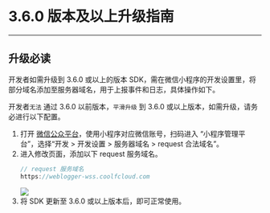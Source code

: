 # 3.6.0 版本及以上升级指南

- - -


## 升级必读

开发者如需升级到 3.6.0 或以上的版本 SDK，需在微信小程序的开发设置里，将部分域名添加至服务器域名，用于上报事件和日志，具体操作如下。

<Warning title="注意">


开发者`无法` 通过 3.6.0 以前版本，`平滑升级` 到 3.6.0 或以上版本，如需升级，请务必进行以下配置。

</Warning>




1. 打开 [微信公众平台](https://mp.weixin.qq.com/?token=\&lang=zh_CN)，使用小程序对应微信账号，扫码进入 “小程序管理平台”，选择“开发 > 开发设置 > 服务器域名 > request 合法域名”。
2. 进入修改页面，添加以下 request 服务域名。
    ```javascript
    // request 服务域名
    https://weblogger-wss.coolfcloud.com
    ```
    <Frame width="512" height="auto" caption=""><img src="https://doc-media.zego.im/sdk-doc/Pics/Express/wx_program/request_log.jpeg" /></Frame>
3. 将 SDK 更新至 3.6.0 或以上版本后，即可正常使用。
